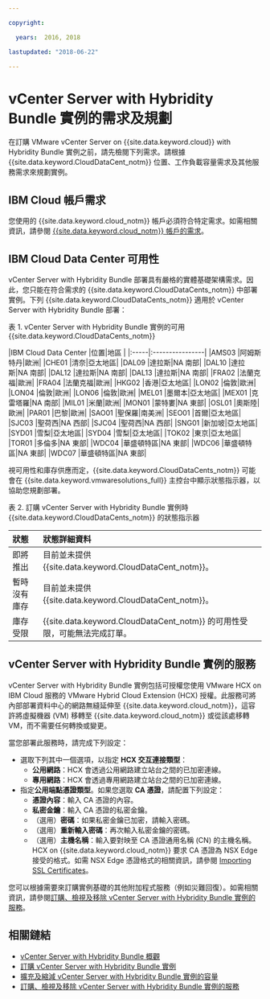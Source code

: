 ```yaml
---

copyright:

  years:  2016, 2018

lastupdated: "2018-06-22"

---
```


# vCenter Server with Hybridity Bundle 實例的需求及規劃

在訂購 VMware vCenter Server on {{site.data.keyword.cloud}} with Hybridity Bundle 實例之前，請先檢閱下列需求。請根據 {{site.data.keyword.CloudDataCent_notm}} 位置、工作負載容量需求及其他服務需求來規劃實例。

## IBM Cloud 帳戶需求

您使用的 {{site.data.keyword.cloud_notm}} 帳戶必須符合特定需求。如需相關資訊，請參閱 [{{site.data.keyword.cloud_notm}} 帳戶的需求](../vmonic/slaccountrequirement.html)。

## IBM Cloud Data Center 可用性

vCenter Server with Hybridity Bundle 部署具有嚴格的實體基礎架構需求。因此，您只能在符合需求的 {{site.data.keyword.CloudDataCents_notm}} 中部署實例。下列 {{site.data.keyword.CloudDataCents_notm}} 適用於 vCenter Server with Hybridity Bundle 部署：

表 1. vCenter Server with Hybridity Bundle 實例的可用 {{site.data.keyword.CloudDataCents_notm}}

|IBM Cloud Data Center |位置|地區           |
|:-----|:----------------|
|AMS03 |阿姆斯特丹|歐洲|
|CHE01 |清奈|亞太地區|
|DAL09 |達拉斯|NA 南部|
|DAL10 |達拉斯|NA 南部|
|DAL12 |達拉斯|NA 南部|
|DAL13 |達拉斯|NA 南部|
|FRA02 |法蘭克福|歐洲|
|FRA04 |法蘭克福|歐洲|
|HKG02 |香港|亞太地區|
|LON02 |倫敦|歐洲|
|LON04 |倫敦|歐洲|
|LON06 |倫敦|歐洲|
|MEL01 |墨爾本|亞太地區|
|MEX01 |克雷塔羅|NA 南部|
|MIL01 |米蘭|歐洲|
|MON01 |蒙特婁|NA 東部|
|OSL01 |奧斯陸|歐洲|
|PAR01 |巴黎|歐洲|
|SAO01 |聖保羅|南美洲|
|SEO01 |首爾|亞太地區|
|SJC03 |聖荷西|NA 西部|
|SJC04 |聖荷西|NA 西部|
|SNG01 |新加坡|亞太地區|
|SYD01 |雪梨|亞太地區|
|SYD04 |雪梨|亞太地區|
|TOK02 |東京|亞太地區|
|TOR01 |多倫多|NA 東部|
|WDC04 |華盛頓特區|NA 東部|
|WDC06 |華盛頓特區|NA 東部|
|WDC07 |華盛頓特區|NA 東部|

視可用性和庫存供應而定，{{site.data.keyword.CloudDataCents_notm}} 可能會在 {{site.data.keyword.vmwaresolutions_full}} 主控台中顯示狀態指示器，以協助您規劃部署。

表 2. 訂購 vCenter Server with Hybridity Bundle 實例時 {{site.data.keyword.CloudDataCents_notm}} 的狀態指示器

|狀態|狀態詳細資料|
|:------------------------------|:--------------------------------------------------|
|即將推出                   |目前並未提供 {{site.data.keyword.CloudDataCent_notm}}。|
|暫時沒有庫存                  |目前並未提供 {{site.data.keyword.CloudDataCent_notm}}。|
|庫存受限             |{{site.data.keyword.CloudDataCent_notm}} 的可用性受限，可能無法完成訂單。|

## vCenter Server with Hybridity Bundle 實例的服務

vCenter Server with Hybridity Bundle 實例包括可授權您使用 VMware HCX on IBM Cloud 服務的 VMware Hybrid Cloud Extension (HCX) 授權。此服務可將內部部署資料中心的網路無縫延伸至 {{site.data.keyword.cloud_notm}}，這容許將虛擬機器 (VM) 移轉至 {{site.data.keyword.cloud_notm}} 或從該處移轉 VM，而不需要任何轉換或變更。

當您部署此服務時，請完成下列設定：
* 選取下列其中一個選項，以指定 **HCX 交互連接類型**：
  * **公用網路**：HCX 會透過公用網路建立站台之間的已加密連線。
  * **專用網路**：HCX 會透過專用網路建立站台之間的已加密連線。
* 指定**公用端點憑證類型**。如果您選取 **CA 憑證**，請配置下列設定：
  * **憑證內容**：輸入 CA 憑證的內容。
  * **私密金鑰**：輸入 CA 憑證的私密金鑰。
  * （選用）**密碼**：如果私密金鑰已加密，請輸入密碼。
  * （選用）**重新輸入密碼**：再次輸入私密金鑰的密碼。
  * （選用）**主機名稱**：輸入要對映至 CA 憑證通用名稱 (CN) 的主機名稱。HCX on {{site.data.keyword.cloud_notm}} 要求 CA 憑證為 NSX Edge 接受的格式。如需 NSX Edge 憑證格式的相關資訊，請參閱 [Importing SSL Certificates](https://docs.vmware.com/en/VMware-NSX-for-vSphere/6.3/com.vmware.nsx.admin.doc/GUID-19D3A4FD-DF17-43A3-9343-25EE28273BC6.html)。

您可以根據需要來訂購實例基礎的其他附加程式服務（例如災難回復）。如需相關資訊，請參閱[訂購、檢視及移除 vCenter Server with Hybridity Bundle 實例的服務](vc_hybrid_addingremovingservices.html)。

## 相關鏈結

* [vCenter Server with Hybridity Bundle 概觀](vc_hybrid_overview.html)
* [訂購 vCenter Server with Hybridity Bundle 實例](vc_hybrid_orderinginstance.html)
* [擴充及縮減 vCenter Server with Hybridity Bundle 實例的容量](vc_hybrid_addingremovingservers.html)
* [訂購、檢視及移除 vCenter Server with Hybridity Bundle 實例的服務](vc_hybrid_addingremovingservices.html)
